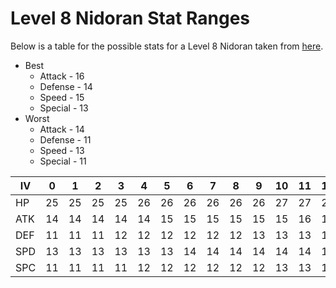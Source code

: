 # Level 8 Nidoran Stat Ranges

Below is a table for the possible stats for a Level 8 Nidoran taken from
[here][1].

  * Best
    * Attack - 16
    * Defense - 14
    * Speed - 15
    * Special - 13
  * Worst
    * Attack - 14
    * Defense - 11
    * Speed - 13
    * Special - 11

| IV  |  0  |  1  |  2  |  3  |  4  |  5  |  6  |  7  |  8  |  9  |  10  |  11  |  12  |  13  |  14  |  15  |
| --- | --- | --- | --- | --- | --- | --- | --- | --- | --- | --- | ---- | ---- | ---- | ---- | ---- | ---- |
| HP  | 25  | 25  | 25  | 25  | 26  | 26  | 26  | 26  | 26  | 26  |  27  |  27  |  27  |  27  |  27  |  27  |
| ATK | 14  | 14  | 14  | 14  | 14  | 15  | 15  | 15  | 15  | 15  |  15  |  16  |  16  |  16  |  16  |  16  |
| DEF | 11  | 11  | 11  | 12  | 12  | 12  | 12  | 12  | 12  | 13  |  13  |  13  |  13  |  13  |  13  |  14  |
| SPD | 13  | 13  | 13  | 13  | 13  | 13  | 14  | 14  | 14  | 14  |  14  |  14  |  15  |  15  |  15  |  15  |
| SPC | 11  | 11  | 11  | 11  | 12  | 12  | 12  | 12  | 12  | 12  |  13  |  13  |  13  |  13  |  13  |  13  |

[1]: http://wiki.pokemonspeedruns.com/index.php/Pok%C3%A9mon_Red/Blue/Any%25_Glitchless/Nidoran